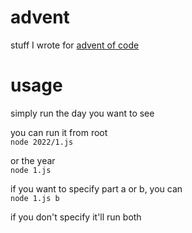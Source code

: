 # advent

stuff I wrote for [advent of code](https://adventofcode.com/)

# usage

simply run the day you want to see

you can run it from root<br />
`node 2022/1.js`

or the year<br />
`node 1.js`

if you want to specify part a or b, you can<br />
`node 1.js b`

if you don't specify it'll run both


